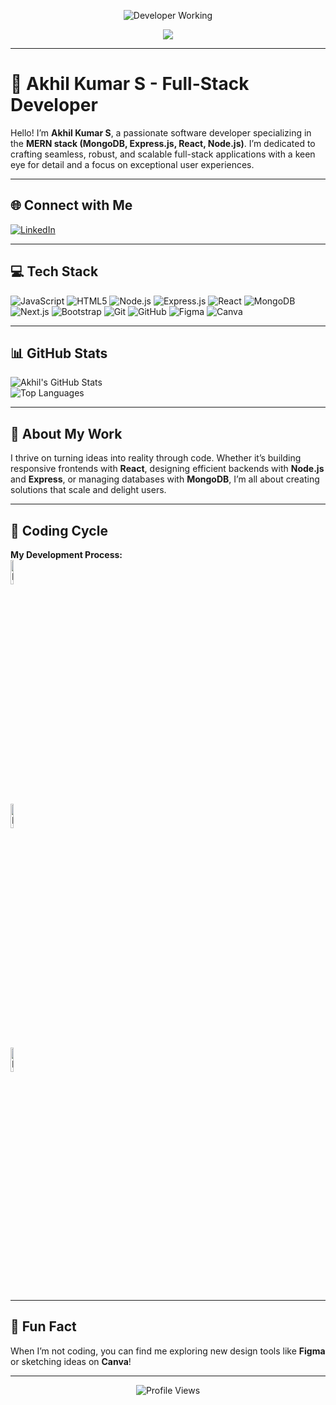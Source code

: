 <div align="center">

![Developer Working](https://github.com/Akhil-Kumar-2001/Akhil-Kumar-2001/raw/main/assets/dev-working_rounded.gif)

<img src="https://readme-typing-svg.herokuapp.com?font=Fira+Code&color=00FF00&size=40&vCenter=true&width=600&lines=👋+Hello!+I’m+Akhil+Kumar+S;🚀+MERN+Stack+Developer;🎯+Building+Awesome+Apps!" />

</div>

---

# 🌟 Akhil Kumar S - Full-Stack Developer

Hello! I’m **Akhil Kumar S**, a passionate software developer specializing in the **MERN stack (MongoDB, Express.js, React, Node.js)**. I’m dedicated to crafting seamless, robust, and scalable full-stack applications with a keen eye for detail and a focus on exceptional user experiences.

---

## 🌐 Connect with Me
[![LinkedIn](https://img.shields.io/badge/LinkedIn-%230077B5.svg?logo=linkedin&logoColor=white)](https://linkedin.com/in/akhil-kumar-s-9583762a1)

---

## 💻 Tech Stack
![JavaScript](https://img.shields.io/badge/JavaScript-%23F7DF1E.svg?style=for-the-badge&logo=javascript&logoColor=black) 
![HTML5](https://img.shields.io/badge/HTML5-%23E34F26.svg?style=for-the-badge&logo=html5&logoColor=white) 
![Node.js](https://img.shields.io/badge/Node.js-%23339933.svg?style=for-the-badge&logo=node.js&logoColor=white) 
![Express.js](https://img.shields.io/badge/Express.js-%23000000.svg?style=for-the-badge&logo=express&logoColor=white) 
![React](https://img.shields.io/badge/React-%2361DAFB.svg?style=for-the-badge&logo=react&logoColor=black) 
![MongoDB](https://img.shields.io/badge/MongoDB-%2347A248.svg?style=for-the-badge&logo=mongodb&logoColor=white) 
![Next.js](https://img.shields.io/badge/Next.js-%23000000.svg?style=for-the-badge&logo=next.js&logoColor=white) 
![Bootstrap](https://img.shields.io/badge/Bootstrap-%237952B3.svg?style=for-the-badge&logo=bootstrap&logoColor=white) 
![Git](https://img.shields.io/badge/Git-%23F05032.svg?style=for-the-badge&logo=git&logoColor=white) 
![GitHub](https://img.shields.io/badge/GitHub-%23121011.svg?style=for-the-badge&logo=github&logoColor=white) 
![Figma](https://img.shields.io/badge/Figma-%23F24E1E.svg?style=for-the-badge&logo=figma&logoColor=white) 
![Canva](https://img.shields.io/badge/Canva-%2300C4CC.svg?style=for-the-badge&logo=canva&logoColor=white)

---

## 📊 GitHub Stats
![Akhil's GitHub Stats](https://github-readme-stats.vercel.app/api?username=Akhil-Kumar-2001&show_icons=true&theme=dracula)  
![Top Languages](https://github-readme-stats.vercel.app/api/top-langs/?username=Akhil-Kumar-2001&layout=compact&theme=dracula)

---

## 🚀 About My Work
I thrive on turning ideas into reality through code. Whether it’s building responsive frontends with **React**, designing efficient backends with **Node.js** and **Express**, or managing databases with **MongoDB**, I’m all about creating solutions that scale and delight users.

---

## 🎉 Coding Cycle
**My Development Process:**  
<img src="https://raw.githubusercontent.com/Tarikul-Islam-Anik/Animated-Fluent-Emojis/master/Emojis/Smilies/Face%20with%20Spiral%20Eyes.png" width="10%" alt="Broken Code!"/>  
<img src="https://raw.githubusercontent.com/Tarikul-Islam-Anik/Animated-Fluent-Emojis/master/Emojis/Smilies/Relieved%20Face.png" width="10%" alt="Fixed It!"/>  
<img src="https://raw.githubusercontent.com/Tarikul-Islam-Anik/Animated-Fluent-Emojis/master/Emojis/Smilies/Astonished%20Face.png" width="10%" alt="Magic Works!"/>  

---

## 👀 Fun Fact
When I’m not coding, you can find me exploring new design tools like **Figma** or sketching ideas on **Canva**!

---

<p align="center">
  <img src="https://komarev.com/ghpvc/?username=Akhil-Kumar-2001&label=Profile%20Views&color=00cccc&style=flat" alt="Profile Views" />
</p>
